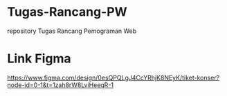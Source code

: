 # Tugas-Rancang-PW
repository Tugas Rancang Pemograman Web

# Link Figma
https://www.figma.com/design/0esQPQLgJ4CcYRhjK8NEyK/tiket-konser?node-id=0-1&t=1zah8rW8LviHeeqR-1